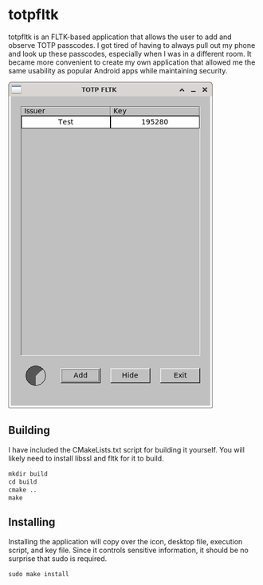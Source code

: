 # totpfltk

totpfltk is an FLTK-based application that allows the user to add and observe TOTP passcodes.
I got tired of having to always pull out my phone and look up these passcodes, especially when I was in a different room.
It became more convenient to create my own application that allowed me the same usability as popular Android apps while maintaining security.

![Screenshot missing](https://github.com/starsidernd-mj/totpfltk/blob/master/screenshot.png "Main screen")

## Building

I have included the CMakeLists.txt script for building it yourself.
You will likely need to install libssl and fltk for it to build.

```
mkdir build
cd build
cmake ..
make
```

## Installing

Installing the application will copy over the icon, desktop file, execution script, and key file. Since it controls sensitive information, it should be no surprise that sudo is required.

```
sudo make install
```
